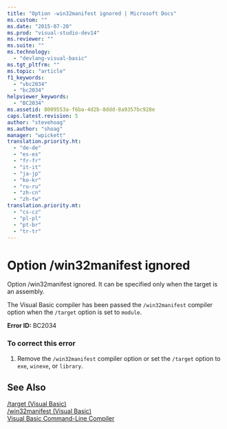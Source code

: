 ```yaml
---
title: "Option -win32manifest ignored | Microsoft Docs"
ms.custom: ""
ms.date: "2015-07-20"
ms.prod: "visual-studio-dev14"
ms.reviewer: ""
ms.suite: ""
ms.technology: 
  - "devlang-visual-basic"
ms.tgt_pltfrm: ""
ms.topic: "article"
f1_keywords: 
  - "vbc2034"
  - "bc2034"
helpviewer_keywords: 
  - "BC2034"
ms.assetid: 8009553a-f6ba-4d2b-8ddd-8a9357bc928e
caps.latest.revision: 5
author: "stevehoag"
ms.author: "shoag"
manager: "wpickett"
translation.priority.ht: 
  - "de-de"
  - "es-es"
  - "fr-fr"
  - "it-it"
  - "ja-jp"
  - "ko-kr"
  - "ru-ru"
  - "zh-cn"
  - "zh-tw"
translation.priority.mt: 
  - "cs-cz"
  - "pl-pl"
  - "pt-br"
  - "tr-tr"
---
```

# Option /win32manifest ignored
Option /win32manifest ignored. It can be specified only when the target is an assembly.  
  
 The Visual Basic compiler has been passed the `/win32manifest` compiler option when the `/target` option is set to `module`.  
  
 **Error ID:** BC2034  
  
### To correct this error  
  
1.  Remove the `/win32manifest` compiler option or set the `/target` option to `exe`, `winexe`, or `library`.  
  
## See Also  
 [/target (Visual Basic)](../../visual-basic/reference/command-line-compiler/target.md)   
 [/win32manifest (Visual Basic)](../../visual-basic/reference/command-line-compiler/win32manifest.md)   
 [Visual Basic Command-Line Compiler](../../visual-basic/reference/command-line-compiler/index.md)